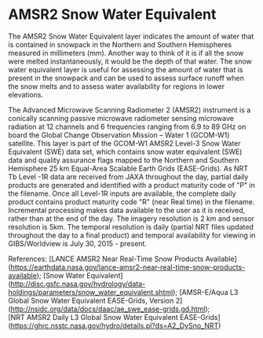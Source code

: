# AMSR2 Snow Water Equivalent
The AMSR2 Snow Water Equivalent layer indicates the amount of water that is contained in snowpack in the Northern and Southern Hemispheres measured in millimeters (mm). Another way to think of it is if all the snow were melted instantaneously, it would be the depth of that water. The snow water equivalent layer is useful for assessing the amount of water that is present in the snowpack and can be used to assess surface runoff when the snow melts and to assess water availability for regions in lower elevations.

The Advanced Microwave Scanning Radiometer 2 (AMSR2) instrument is a conically scanning passive microwave radiometer sensing microwave radiation at 12 channels and 6 frequencies ranging from 6.9 to 89 GHz on board the Global Change Observation Mission – Water 1 (GCOM-W1) satellite. This layer is part of the GCOM-W1 AMSR2 Level-3 Snow Water Equivalent (SWE) data set, which contains snow water equivalent (SWE) data and quality assurance flags mapped to the Northern and Southern Hemisphere 25 km Equal-Area Scalable Earth Grids (EASE-Grids). As NRT Tb Level -1R data are received from JAXA throughout the day, partial daily products are generated and identified with a product maturity code of "P" in the filename. Once all Level-1R inputs are available, the complete daily product contains product maturity code "R" (near Real time) in the filename. Incremental processing makes data available to the user as it is received, rather than at the end of the day.  The imagery resolution is 2 km and sensor resolution is 5km. The temporal resolution is daily (partial NRT files updated throughout the day to a final product) and temporal availability for viewing in GIBS/Worldview is July 30, 2015 - present.

References: [LANCE AMSR2 Near Real-Time Snow Products Available] (https://earthdata.nasa.gov/lance-amsr2-near-real-time-snow-products-available); [Snow Water Equivalent] (http://disc.gsfc.nasa.gov/hydrology/data-holdings/parameters/snow_water_equivalent.shtml);
[AMSR-E/Aqua L3 Global Snow Water Equivalent EASE-Grids, Version 2] (http://nsidc.org/data/docs/daac/ae_swe_ease-grids.gd.html);  
[NRT AMSR2 Daily L3 Global Snow Water Equivalent EASE-Grids] (https://ghrc.nsstc.nasa.gov/hydro/details.pl?ds=A2_DySno_NRT)
